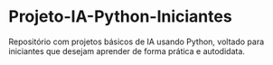 # Projeto-IA-Python-Iniciantes
Repositório com projetos básicos de IA usando Python, voltado para iniciantes que desejam aprender de forma prática e autodidata.
